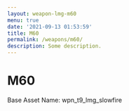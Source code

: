 ```yaml
---
layout: weapon-lmg-m60
menu: true
date: '2021-09-13 01:53:59'
title: M60
permalink: /weapons/m60/
description: Some description.
---
```


# M60

Base Asset Name: wpn_t9_lmg_slowfire